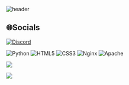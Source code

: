![header](https://capsule-render.vercel.app/api?type=waving&color=0:f867ff,100:9001ff&height=140&)
## 🌐Socials
[![Discord](https://img.shields.io/badge/Discord-%237289DA.svg?logo=discord&logoColor=white)](htttps://discord.gg/SPtdFfSxDG) 

![Python](https://img.shields.io/badge/python-3670A0?style=flat-square&logo=python&logoColor=ffdd54) ![HTML5](https://img.shields.io/badge/html5-%23E34F26.svg?style=flat-square&logo=html5&logoColor=white) ![CSS3](https://img.shields.io/badge/css3-%231572B6.svg?style=flat-square&logo=css3&logoColor=white) ![Nginx](https://img.shields.io/badge/nginx-%23009639.svg?style=flat-square&logo=nginx&logoColor=white) ![Apache](https://img.shields.io/badge/apache-%23D42029.svg?style=flat-square&logo=apache&logoColor=white) 

![](https://github-readme-stats.vercel.app/api/top-langs/?username=AsianHyun&theme=radical&hide_border=false&include_all_commits=true&count_private=true&layout=compact)

[![](https://visitcount.itsvg.in/api?id=AsianHyun&icon=7&color=10)](https://visitcount.itsvg.in)
